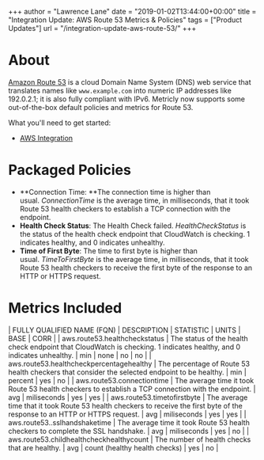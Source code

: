 +++
author = "Lawrence Lane"
date = "2019-01-02T13:44:00+00:00"
title = "Integration Update: AWS Route 53 Metrics & Policies"
tags = ["Product Updates"]
url = "/integration-update-aws-route-53/"
+++

About
=====

[Amazon Route 53](https://aws.amazon.com/route53/) is a cloud Domain Name System (DNS) web service that translates names like `www.example.com` into numeric IP addresses like 192.0.2.1; it is also fully compliant with IPv6. Metricly now supports some out-of-the-box default policies and metrics for Route 53.

What you'll need to get started:

-   [AWS Integration](https://www.metricly.com/support/integrations/aws/)

Packaged Policies
=================

-   **Connection Time: **The connection time is higher than usual. *ConnectionTime* is the average time, in milliseconds, that it took Route 53 health checkers to establish a TCP connection with the endpoint.
-   **Health Check Status**: The Health Check failed. *HealthCheckStatus* is the status of the health check endpoint that CloudWatch is checking. 1 indicates healthy, and 0 indicates unhealthy.
-   **Time of First Byte**: The time to first byte is higher than usual. *TimeToFirstByte* is the average time, in milliseconds, that it took Route 53 health checkers to receive the first byte of the response to an HTTP or HTTPS request.

Metrics Included
================

| FULLY QUALIFIED NAME (FQN) | DESCRIPTION | STATISTIC | UNITS | BASE | CORR |
| aws.route53.healthcheckstatus | The status of the health check endpoint that CloudWatch is checking. 1 indicates healthy, and 0 indicates unhealthy. | min | none | no | no |
| aws.route53.healthcheckpercentagehealthy | The percentage of Route 53 health checkers that consider the selected endpoint to be healthy. | min | percent | yes | no |
| aws.route53.connectiontime | The average time it took Route 53 health checkers to establish a TCP connection with the endpoint. | avg | miliseconds | yes | yes |
| aws.route53.timetofirstbyte | The average time that it took Route 53 health checkers to receive the first byte of the response to an HTTP or HTTPS request. | avg | miliseconds | yes | yes |
| aws.route53..sslhandshaketime | The average time it took Route 53 health checkers to complete the SSL handshake. | avg | miliseconds | yes | no |
| aws.route53.childhealthcheckhealthycount | The number of health checks that are healthy. | avg | count (healthy health checks) | yes | no |
